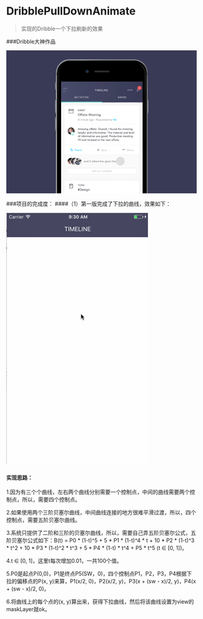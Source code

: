 # DribblePullDownAnimate
>实现的Dribble一个下拉刷新的效果

###Dribble大神作品

![PullDownRefresh](./pull-down.gif)

###项目的完成度：
####（1）第一版完成了下拉的曲线，效果如下：

![PullDownAnimation1](./PullDownAnimation1.gif)

#### 实现思路：
1.因为有三个个曲线，左右两个曲线分别需要一个控制点，中间的曲线需要两个控制点，所以，需要四个控制点。

2.如果使用两个三阶贝塞尔曲线，中间曲线连接的地方很难平滑过渡，所以，四个控制点，需要五阶贝塞尔曲线。

3.系统只提供了二阶和三阶的贝塞尔曲线，所以，需要自己弄五阶贝塞尔公式，五阶贝塞尔公式如下：B(t) = P0 * (1-t)^5 + 5 * P1 * (1-t)^4 * t + 10 * P2 * (1-t)^3 * t^2 + 10 * P3 * (1-t)^2 * t^3 + 5 * P4 * (1-t) * t^4 + P5 * t^5 (t ∈ [0, 1])。

4.t ∈ [0, 1]，这里t每次增加0.01，一共100个值。

5.P0是起点P(0,0)，P1是终点P5(SW，0)，四个控制点P1，P2，P3，P4根据下拉的偏移点的P(x, y)来算，P1(x/2, 0)，P2(x/2, y)，P3(x + (sw - x)/2, y)，P4(x + (sw - x)/2, 0)。

6.将曲线上的每个点的(x, y)算出来，获得下拉曲线，然后将该曲线设置为view的maskLayer就ok。